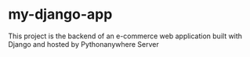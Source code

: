 # my-django-app

This project is the backend of an e-commerce web application built with Django and hosted by Pythonanywhere Server 
